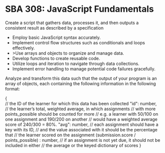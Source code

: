 
<h1>SBA 308: JavaScript Fundamentals</h1>
<p>Create a script that gathers data, processes it, and then outputs a consistent result as described by a specification</p>
<ul>
  <li>Employ basic JavaScript syntax accurately.</li>
  <li>Implement control flow structures such as conditionals and loops effectively.</li>
  <li>>Use arrays and objects to organize and manage data.</li>
  <li>Develop functions to create reusable code.</li>
  <li>Utilize loops and iteration to navigate through data collections.</li>
  <li>Implement error handling to manage potential code failures gracefully.</li>
</ul>

<p>
  Analyze and transform this data such that the output of your program is an array of objects, each containing the following information in the following format:</p>
<p>{<br>
    // the ID of the learner for which this data has been collected
    "id": number,
    // the learner’s total, weighted average, in which assignments
    // with more points_possible should be counted for more
    // e.g. a learner with 50/100 on one assignment and 190/200 on another
    // would have a weighted average score of 240/300 = 80%.
    "avg": number,
    // each assignment should have a key with its ID,
    // and the value associated with it should be the percentage that
    // the learner scored on the assignment (submission.score / points_possible)
    <assignment_id>: number,
    // if an assignment is not yet due, it should not be included in either
    // the average or the keyed dictionary of scores
}
</p>
